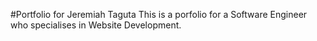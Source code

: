 #Portfolio for Jeremiah Taguta
This is a porfolio for a Software Engineer who specialises in Website Development.
